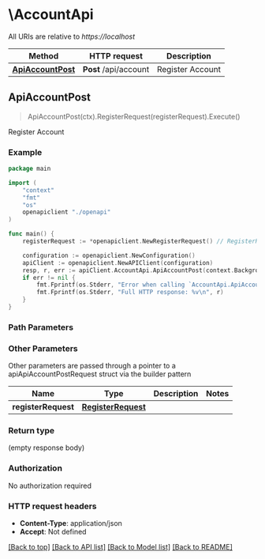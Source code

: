# \AccountApi

All URIs are relative to *https://localhost*

Method | HTTP request | Description
------------- | ------------- | -------------
[**ApiAccountPost**](AccountApi.md#ApiAccountPost) | **Post** /api/account | Register Account



## ApiAccountPost

> ApiAccountPost(ctx).RegisterRequest(registerRequest).Execute()

Register Account



### Example

```go
package main

import (
    "context"
    "fmt"
    "os"
    openapiclient "./openapi"
)

func main() {
    registerRequest := *openapiclient.NewRegisterRequest() // RegisterRequest |  (optional)

    configuration := openapiclient.NewConfiguration()
    apiClient := openapiclient.NewAPIClient(configuration)
    resp, r, err := apiClient.AccountApi.ApiAccountPost(context.Background()).RegisterRequest(registerRequest).Execute()
    if err != nil {
        fmt.Fprintf(os.Stderr, "Error when calling `AccountApi.ApiAccountPost``: %v\n", err)
        fmt.Fprintf(os.Stderr, "Full HTTP response: %v\n", r)
    }
}
```

### Path Parameters



### Other Parameters

Other parameters are passed through a pointer to a apiApiAccountPostRequest struct via the builder pattern


Name | Type | Description  | Notes
------------- | ------------- | ------------- | -------------
 **registerRequest** | [**RegisterRequest**](RegisterRequest.md) |  | 

### Return type

 (empty response body)

### Authorization

No authorization required

### HTTP request headers

- **Content-Type**: application/json
- **Accept**: Not defined

[[Back to top]](#) [[Back to API list]](../README.md#documentation-for-api-endpoints)
[[Back to Model list]](../README.md#documentation-for-models)
[[Back to README]](../README.md)

